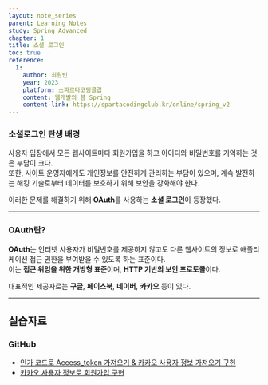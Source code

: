 ```yaml
---
layout: note_series
parent: Learning Notes
study: Spring Advanced
chapter: 1
title: 소셜 로그인
toc: true
reference:
  1: 
    author: 최원빈
    year: 2023
    platform: 스파르타코딩클럽
    content: 웹개발의 봄 Spring
    content-link: https://spartacodingclub.kr/online/spring_v2
---
```


### 소셜로그인 탄생 배경
사용자 입장에서 모든 웹사이트마다 회원가입을 하고 아이디와 비밀번호를 기억하는 것은 부담이 크다.  
또한, 사이트 운영자에게도 개인정보를 안전하게 관리하는 부담이 있으며, 계속 발전하는 해킹 기술로부터 데이터를 보호하기 위해 보안을 강화해야 한다.

이러한 문제를 해결하기 위해 **OAuth**를 사용하는 **소셜 로그인**이 등장했다.

---

### OAuth란?
**OAuth**는 인터넷 사용자가 비밀번호를 제공하지 않고도 다른 웹사이트의 정보로 애플리케이션 접근 권한을 부여받을 수 있도록 하는 표준이다.  
이는 **접근 위임을 위한 개방형 표준**이며, **HTTP 기반의 보안 프로토콜**이다.

대표적인 제공자로는 **구글**, **페이스북**, **네이버**, **카카오** 등이 있다.

---

## 실습자료
### GitHub
- [인가 코드로 Access_token 가져오기 & 카카오 사용자 정보 가져오기 구현](https://github.com/JISU-YANG/study-my-select-shop/commit/b2ff1e9940c4411582bb422a6e97c24ad24ae13f)
- [카카오 사용자 정보로 회원가입 구현](https://github.com/JISU-YANG/study-my-select-shop/commit/8572e8fcb99cefedbcffb1ff5a79d302d272fcf8)